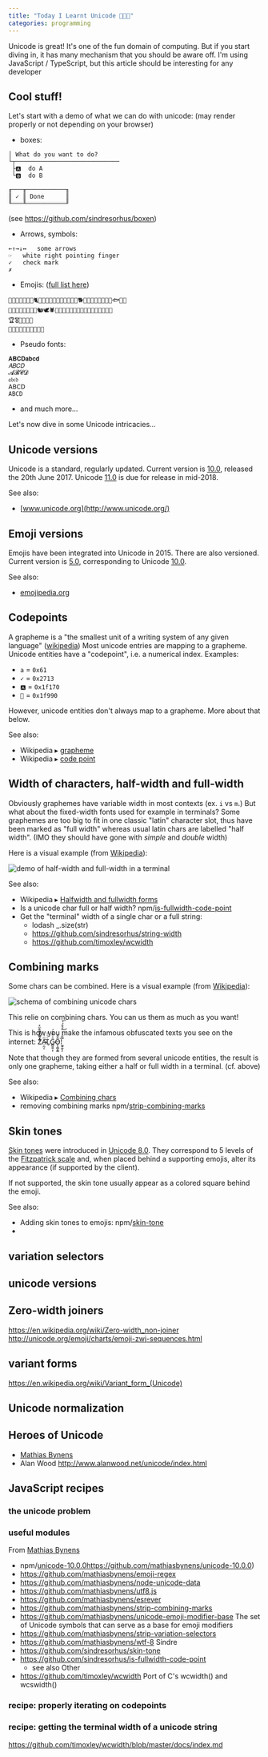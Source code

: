 ```yaml
---
title: "Today I Learnt Unicode 👨🏻‍💼"
categories: programming
---
```


Unicode is great! It's one of the fun domain of computing. But if you start diving in, it has many mechanism that you should be aware off.
I'm using JavaScript / TypeScript, but this article should be interesting for any developer

## Cool stuff!
Let's start with a demo of what we can do with unicode: (may render properly or not depending on your browser)

* boxes:

```
│ What do you want to do?
└┬─────────────────────────────
 ├🅰  do A
 └🅱  do B
 
╓───╥───────────╖
║ ✓ ║ Done      ║
╙───╨───────────╜
```
(see https://github.com/sindresorhus/boxen)

* Arrows, symbols:

```
←↑→↓↔ 	some arrows
☞ 	white right pointing finger
✓ 	check mark
✗
```

* Emojis: ([full list here](http://www.unicode.org/emoji/charts/full-emoji-list.html))

```
🐁🐂🐃🐄🐅🐆🐇🐈🐉🐊🐋🐌🐍🐎🐏🐐🐑🐒🐓🐕🐖🐗🐘🐙🐛🐜🐝🐞🐟🐠🐡
🐢🐣🐥🐩🐪🐫🐬🐺🐿🕊🕷🦀🦂🦃🦄🦅🦆🦇🦈🦉🦋🦌🦍🦎🦏🦐🦑
🏆🎖🏅🥇🥈🥉
🥚🍞🥖🍖🍗🥘🥛🍺🍷🍵
```

* Pseudo fonts:

```
𝐀𝐁𝐂𝐃𝐚𝐛𝐜𝐝
𝐴𝐵𝐶𝐷
𝓐𝓑𝓒𝓓
𝔞𝔟𝔠𝔡
𝖠𝖡𝖢𝖣
𝙰𝙱𝙲𝙳
```

* and much more...

Let's now dive in some  Unicode intricacies...


## Unicode versions

Unicode is a standard, regularly updated.
Current version is [10.0](http://unicode.org/versions/Unicode10.0.0/), released the 20th June 2017.
Unicode [11.0](http://emojipedia.org/unicode-11.0/) is due for release in mid-2018.

See also:
* [www.unicode.org](http://www.unicode.org/)


## Emoji versions

Emojis have been integrated into Unicode in 2015. There are also versioned.
Current version is [5.0](https://emojipedia.org/emoji-5.0/), corresponding to Unicode [10.0](http://unicode.org/versions/Unicode10.0.0/).

See also:
* [emojipedia.org](http://emojipedia.org/)


## Codepoints

A grapheme is a "the smallest unit of a writing system of any given language" ([wikipedia](https://en.wikipedia.org/wiki/Grapheme))
Most unicode entries are mapping to a grapheme.
Unicode entities have a "codepoint", i.e. a numerical index. Examples:
* `a` = `0x61`
* `✓` = `0x2713`
* `🅰` = `0x1f170`
* `🦐` = `0x1f990`

However, unicode entities don't always map to a grapheme.
More about that below.

See also:
* Wikipedia ▸ [grapheme](https://en.wikipedia.org/wiki/Grapheme)
* Wikipedia ▸ [code point](https://en.wikipedia.org/wiki/Code_point)


## Width of characters, half-width and full-width

Obviously graphemes have variable width in most contexts (ex. `i` vs `m`.)
But what about the fixed-width fonts used for example in terminals?
Some graphemes are too big to fit in one classic "latin" character slot,
thus have been marked as "full width" whereas usual latin chars are labelled "half width".
(IMO they should have gone with *simple* and *double* width)

Here is a visual example (from [Wikipedia](https://en.wikipedia.org/wiki/Halfwidth_and_fullwidth_forms)):

![demo of half-width and full-width in a terminal](https://upload.wikimedia.org/wikipedia/commons/1/14/KoreanDOSPrompt.png)

See also:
* Wikipedia ▸ [Halfwidth and fullwidth forms](https://en.wikipedia.org/wiki/Halfwidth_and_fullwidth_forms)
* Is a unicode char full or half width? npm/[is-fullwidth-code-point](https://github.com/sindresorhus/is-fullwidth-code-point)
* Get the "terminal" width of a single char or a full string:
  * lodash _.size(str)
  * https://github.com/sindresorhus/string-width
  * https://github.com/timoxley/wcwidth


## Combining marks

Some chars can be combined. Here is a visual example (from [Wikipedia](https://en.wikipedia.org/wiki/Combining_character)):

![schema of combining unicode chars](https://upload.wikimedia.org/wikipedia/commons/4/4e/U_niesk%C5%82adovaje_Unicode.svg)

This relie on combining chars. You can us them as much as you want!

This is how you make the infamous obfuscated texts you see on the internet: Z͑ͫ̓ͪ̂ͫ̽͏̴̙̤̞͉͚̯̞̠͍A̴̵̜̰͔ͫ͗͢L̠ͨͧͩ͘G̴̻͈͍͔̹̑͗̎̅͛́Ǫ̵̹̻̝̳͂̌̌͘!͖̬̰̙̗̿̋ͥͥ̂ͣ̐́́͜͞

Note that though they are formed from several unicode entities, the result is only one grapheme,
taking either a half or full width in a terminal. (cf. above)

See also:
* Wikipedia ▸ [Combining chars](https://en.wikipedia.org/wiki/Combining_character)
* removing combining marks npm/[strip-combining-marks](https://github.com/mathiasbynens/strip-combining-marks)


## Skin tones
[Skin tones](https://emojipedia.org/modifiers/) were introduced in [Unicode 8.0](https://emojipedia.org/unicode-8.0/).
They correspond to 5 levels of the [Fitzpatrick scale](https://en.wikipedia.org/wiki/Fitzpatrick_scale)
and, when placed behind a supporting emojis, alter its appearance (if supported by the client).

If not supported, the skin tone usually appear as a colored square behind the emoji.

See also:
* Adding skin tones to emojis: npm/[skin-tone](https://github.com/sindresorhus/skin-tone)
* 


## variation selectors


## unicode versions


## Zero-width joiners
https://en.wikipedia.org/wiki/Zero-width_non-joiner
http://unicode.org/emoji/charts/emoji-zwj-sequences.html

## variant forms
https://en.wikipedia.org/wiki/Variant_form_(Unicode)


## Unicode normalization

## Heroes of Unicode
* [Mathias Bynens](https://github.com/mathiasbynens)
* Alan Wood http://www.alanwood.net/unicode/index.html

## JavaScript recipes
 
### the unicode problem

### useful modules
From [Mathias Bynens](https://github.com/mathiasbynens)
* npm/[unicode-10.0.0]()https://github.com/mathiasbynens/unicode-10.0.0)
* https://github.com/mathiasbynens/emoji-regex
* https://github.com/mathiasbynens/node-unicode-data
* https://github.com/mathiasbynens/utf8.js
* https://github.com/mathiasbynens/esrever
* https://github.com/mathiasbynens/strip-combining-marks
* https://github.com/mathiasbynens/unicode-emoji-modifier-base The set of Unicode symbols that can serve as a base for emoji modifiers
* https://github.com/mathiasbynens/strip-variation-selectors
* https://github.com/mathiasbynens/wtf-8
Sindre
* https://github.com/sindresorhus/skin-tone
* https://github.com/sindresorhus/is-fullwidth-code-point 
  * see also 
Other
* https://github.com/timoxley/wcwidth Port of C's wcwidth() and wcswidth()

### recipe: **properly** iterating on codepoints

### recipe: getting the terminal width of a unicode string
https://github.com/timoxley/wcwidth/blob/master/docs/index.md


